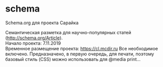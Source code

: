 # schema
Schema.org для проекта Сарайка

Семантическая разметка для научно-популярных статей (http://schema.org/Article).<br />Начало проекта: 7.11.2019<br />Временное размещение проекта: https://cl.mcdir.ru
Все необходимое включено. Предназначено, в первую очередь, для печати, поэтому базовый стиль (CSS) можно использовать для @media print...
